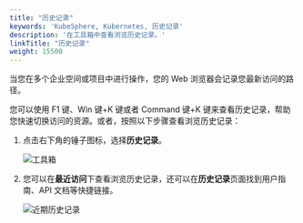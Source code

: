 ```yaml
---
title: "历史记录"
keywords: 'KubeSphere, Kubernetes, 历史记录'
description: '在工具箱中查看浏览历史记录。'
linkTitle: "历史记录"
weight: 15500
---
```


当您在多个企业空间或项目中进行操作，您的 Web 浏览器会记录您最新访问的路径。

您可以使用 F1 键、Win 键+K 键或者 Command 键+K 键来查看历史记录，帮助您快速切换访问的资源。或者，按照以下步骤查看浏览历史记录：

1. 点击右下角的锤子图标，选择**历史记录**。

   ![工具箱](/images/docs/zh-cn/toolbox/history/toolbox.PNG)

2. 您可以在**最近访问**下查看浏览历史记录，还可以在**历史记录**页面找到用户指南、API 文档等快捷链接。

   ![近期历史记录](/images/docs/zh-cn/toolbox/history/recent-history.PNG)